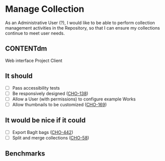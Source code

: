 # Manage Collection

As an Administrative User (?), I would like to be able to perform collection management activities in the Repository, so that I can ensure my collections continue to meet user needs.

## CONTENTdm

Web interface
Project Client

## It should

- [ ] Pass accessibility tests
- [ ] Be responsively designed ([CHO-138](https://github.com/psu-libraries/cho/issues/138))
- [ ] Allow a User (with permissions) to configure example Works
- [ ] Allow thumbnails to be customized ([CHO-169](https://github.com/psu-libraries/cho/issues/169))

## It would be nice if it could

- [ ] Export BagIt bags ([CHO-442](https://github.com/psu-libraries/cho/issues/442))
- [ ] Split and merge collections ([CHO-58](https://github.com/psu-libraries/cho/issues/58))

## Benchmarks
